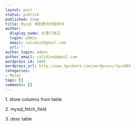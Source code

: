 ```yaml
---
layout: post
status: publish
published: true
title: Mysql 得到表的字段命令
author:
  display_name: 北漂IT民工
  login: admin
  email: calidion@gmail.com
  url: ''
author_login: admin
author_email: calidion@gmail.com
wordpress_id: 1005
wordpress_url: http://www.3gcnbeta.com/wordpress/?p=1005
categories:
- Mysql
tags: []
comments: []
---
```

<div id="_mcePaste">1. show columns from table</div></p>
<div>
<div>2. mysql_fetch_field</div></p>
<div>3. desc table</div><br />
</div></p>
